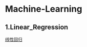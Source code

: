 # Machine-Learning

## 1.Linear_Regression
[线性回归](https://github.com/di-chong/Machine-Learning/tree/main/Linear_Regression)



